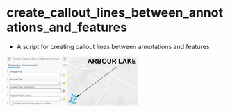 # create_callout_lines_between_annotations_and_features

* A script for creating callout lines between annotations and features
<img src="callout_example.png" height="60%" width="60%" >
